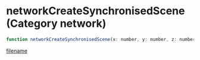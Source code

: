 # networkCreateSynchronisedScene (Category network)

```js
function networkCreateSynchronisedScene(x: number, y: number, z: number, xRot: number, yRot: number, zRot: number, p6: number, p7: number, p8: number, p9: number): number
```

[filename](networkCreateSynchronisedScene_m.md ':include')